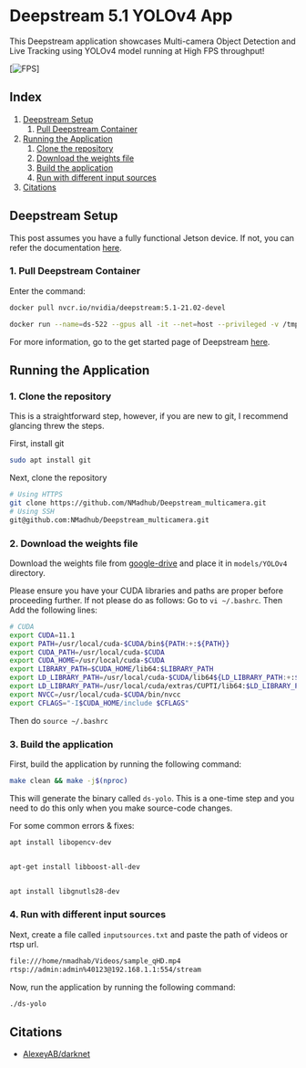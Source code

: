 # Deepstream 5.1 YOLOv4 App

This Deepstream application showcases Multi-camera Object Detection and Live Tracking using YOLOv4 model running at High FPS throughput!

[![FPS](resources/fps.gif)]

## Index

1. [Deepstream Setup](#Deepstream-Setup)
    1. [Pull Deepstream Container](#Install-Deepstream)
2. [Running the Application](#Running-the-Application)
    1. [Clone the repository](#Cloning-the-repository)
    2. [Download the weights file](#download-the-weights-file)
    3. [Build the application](#build-the-application)
    4. [Run with different input sources](#Run-with-different-input-sources)
3. [Citations](#citations)

## Deepstream Setup

This post assumes you have a fully functional Jetson device. If not, you can refer the documentation [here](https://docs.nvidia.com/jetson/jetpack/install-jetpack/index.html).

### 1. Pull Deepstream Container

Enter the command:

```sh
docker pull nvcr.io/nvidia/deepstream:5.1-21.02-devel

docker run --name=ds-522 --gpus all -it --net=host --privileged -v /tmp/.X11-unix:/tmp/.X11-unix -e DISPLAY=$DISPLAY -v <local_dir>:/workspace/user -w /opt/nvidia/deepstream/deepstream-5.1 nvcr.io/nvidia/deepstream:5.1-21.02-devel

```

For more information, go to the get started page of Deepstream [here](https://docs.nvidia.com/metropolis/deepstream/dev-guide/index.html).

## Running the Application

### 1. Clone the repository

This is a straightforward step, however, if you are new to git, I recommend glancing threw the steps.

First, install git

```sh
sudo apt install git
```

Next, clone the repository

```sh
# Using HTTPS
git clone https://github.com/NMadhub/Deepstream_multicamera.git
# Using SSH
git@github.com:NMadhub/Deepstream_multicamera.git
```

### 2. Download the weights file

Download the weights file from [google-drive](https://drive.google.com/file/d/1nZds8loc4XdG4KQGdgoU-xyOgwJqv9m-/view?usp=sharing) and place it in `models/YOLOv4` directory.

Please ensure you have your CUDA libraries and paths are proper before proceeding further. If not please do as follows:
Go to ```vi ~/.bashrc```. Then Add the following lines:
```sh
# CUDA
export CUDA=11.1
export PATH=/usr/local/cuda-$CUDA/bin${PATH:+:${PATH}}
export CUDA_PATH=/usr/local/cuda-$CUDA
export CUDA_HOME=/usr/local/cuda-$CUDA
export LIBRARY_PATH=$CUDA_HOME/lib64:$LIBRARY_PATH
export LD_LIBRARY_PATH=/usr/local/cuda-$CUDA/lib64${LD_LIBRARY_PATH:+:${LD_LIBRARY_PATH}}
export LD_LIBRARY_PATH=/usr/local/cuda/extras/CUPTI/lib64:$LD_LIBRARY_PATH
export NVCC=/usr/local/cuda-$CUDA/bin/nvcc
export CFLAGS="-I$CUDA_HOME/include $CFLAGS"
```
Then do ```source ~/.bashrc```

### 3. Build the application

First, build the application by running the following command:

```sh
make clean && make -j$(nproc)
```

This will generate the binary called `ds-yolo`. This is a one-time step and you need to do this only when you make source-code changes.

For some common errors & fixes:

```sh
apt install libopencv-dev


apt-get install libboost-all-dev


apt install libgnutls28-dev
```

### 4. Run with different input sources

Next, create a file called `inputsources.txt` and paste the path of videos or rtsp url.

```sh
file:///home/nmadhab/Videos/sample_qHD.mp4
rtsp://admin:admin%40123@192.168.1.1:554/stream
```

Now, run the application by running the following command:

```sh
./ds-yolo
```

## Citations

* [AlexeyAB/darknet](https://github.com/AlexeyAB/darknet)
